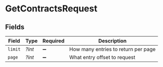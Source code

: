 # GetContractsRequest


## Fields

| Field                               | Type                                | Required                            | Description                         |
| ----------------------------------- | ----------------------------------- | ----------------------------------- | ----------------------------------- |
| `limit`                             | *?int*                              | :heavy_minus_sign:                  | How many entries to return per page |
| `page`                              | *?int*                              | :heavy_minus_sign:                  | What entry offset to request        |